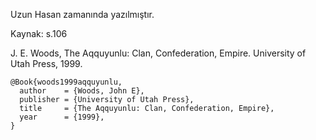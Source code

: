 Uzun Hasan zamanında yazılmıştır.

Kaynak: s.106


J. E. Woods, The Aqquyunlu: Clan, Confederation, Empire. University of Utah Press, 1999.

```
@Book{woods1999aqquyunlu,
  author    = {Woods, John E},
  publisher = {University of Utah Press},
  title     = {The Aqquyunlu: Clan, Confederation, Empire},
  year      = {1999},
}
```


